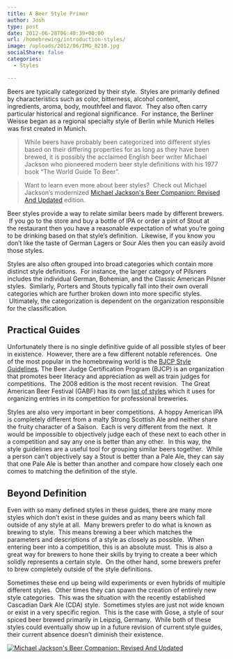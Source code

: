 ```yaml
---
title: A Beer Style Primer
author: Josh
type: post
date: 2012-06-28T06:40:39+00:00
url: /homebrewing/introduction-styles/
image: /uploads/2012/06/IMG_8210.jpg
socialShare: false
categories:
  - Styles

---
```


Beers are typically categorized by their style.  Styles are primarily defined by characteristics such as color, bitterness, alcohol content, ingredients, aroma, body, mouthfeel and flavor.  They also often carry particular historical and regional significance.  For instance, the Berliner Weisse began as a regional specialty style of Berlin while Munich Helles was first created in Munich.

> While beers have probably been categorized into different styles based on their differing properties for as long as they have been brewed, it is possibly the acclaimed English beer writer Michael Jackson who pioneered modern beer style definitions with his 1977 book &#8220;The World Guide To Beer&#8221;.

> Want to learn even more about beer styles?  Check out Michael Jackson&#8217;s modernized [Michael Jackson's Beer Companion: Revised And Updated](http://www.amazon.com/gp/product/0762407727/ref=as_li_ss_tl?ie=UTF8&tag=homereso01-20&linkCode=as2&camp=1789&creative=390957&creativeASIN=0762407727) edition.


Beer styles provide a way to relate similar beers made by different brewers.  If you go to the store and buy a bottle of IPA or order a pint of Stout at the restaurant then you have a reasonable expectation of what you&#8217;re going to be drinking based on that style&#8217;s definition.  Likewise, if you know you don&#8217;t like the taste of German Lagers or Sour Ales then you can easily avoid those styles.

Styles are also often grouped into broad categories which contain more distinct style definitions.  For instance, the larger category of Pilsners includes the individual German, Bohemian, and the Classic American Pilsner styles.  Similarly, Porters and Stouts typically fall into their own overall categories which are further broken down into more specific styles.  Ultimately, the categorization is dependent on the organization responsible for the classification.


## Practical Guides

Unfortunately there is no single definitive guide of all possible styles of beer in existence.  However, there are a few different notable references.  One of the most popular in the homebrewing world is the [BJCP Style Guidelines](https://www.bjcp.org/2008styles/catdex.php). The Beer Judge Certification Program (BJCP) is an organization that promotes beer literacy and appreciation as well as train judges for competitions.  The 2008 edition is the most recent revision.  The Great American Beer Festival (GABF) has its own [list of styles](https://www.greatamericanbeerfestival.com/the-competition/beer-styles/) which it uses for organizing entries in its competition for professional breweries.


Styles are also very important in beer competitions.  A hoppy American IPA is completely different from a malty Strong Scottish Ale and neither share the fruity character of a Saison.  Each is very different from the next.  It would be impossible to objectively judge each of these next to each other in a competition and say any one is better than any other.  In this way, the style guidelines are a useful tool for grouping similar beers together.  While a person can&#8217;t objectively say a Stout is better than a Pale Ale, they can say that one Pale Ale is better than another and compare how closely each one comes to matching the definition of the style.


## Beyond Definition

Even with so many defined styles in these guides, there are many more styles which don&#8217;t exist in these guides and as many beers which fall outside of any style at all.  Many brewers prefer to do what is known as brewing to style.  This means brewing a beer which matches the parameters and descriptions of a style as closely as possible.  When entering beer into a competition, this is an absolute must.  This is also a great way for brewers to hone their skills by trying to create a beer which solidly represents a certain style.  On the other hand, some brewers prefer to brew completely outside of the style definitions.

Sometimes these end up being wild experiments or even hybrids of multiple different styles.  Other times they can spawn the creation of entirely new style categories.  This was the situation with the recently established Cascadian Dark Ale (CDA) style.  Sometimes styles are just not wide known or exist in a very specific region.  This is the case with Gose, a style of sour spiced beer brewed primarily in Leipzig, Germany.  While both of these styles could eventually show up in a future revision of current style guides, their current absence doesn&#8217;t diminish their existence.


[![Michael Jackson's Beer Companion: Revised And Updated](//ws.assoc-amazon.com/widgets/q?_encoding=UTF8&Format=_SL160_&ASIN=0762407727&MarketPlace=US&ID=AsinImage&WS=1&tag=homereso01-20&ServiceVersion=20070822)](http://www.amazon.com/gp/product/0762407727/ref=as_li_ss_il?ie=UTF8&tag=homereso01-20&linkCode=as2&camp=1789&creative=390957&creativeASIN=0762407727)
